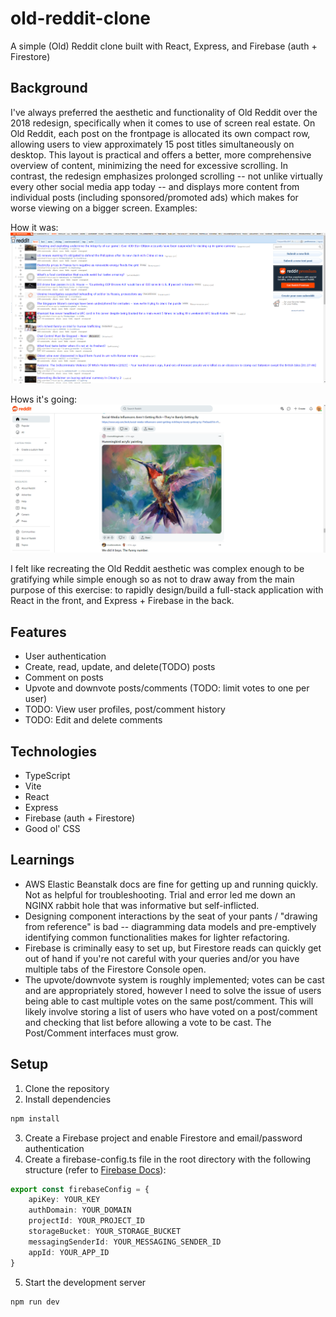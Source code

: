 # old-reddit-clone
A simple (Old) Reddit clone built with React, Express, and Firebase (auth + Firestore)

## Background
I've always preferred the aesthetic and functionality of Old Reddit over the 2018 redesign, specifically when it comes to use of screen real estate. On Old Reddit, each post on the frontpage is allocated its own compact row, allowing users to view approximately 15 post titles simultaneously on desktop. This layout is practical and offers a better, more comprehensive overview of content, minimizing the need for excessive scrolling. In contrast, the redesign emphasizes prolonged scrolling -- not unlike virtually every other social media app today -- and displays more content from individual posts (including sponsored/promoted ads) which makes for worse viewing on a bigger screen. Examples:

How it was:
![Glorious Old Reddit](./resources/image-2.png)

Hows it's going:
![New Reddit](./resources/image-1.png)

I felt like recreating the Old Reddit aesthetic was complex enough to be gratifying while simple enough so as not to draw away from the main purpose of this exercise: to rapidly design/build a full-stack application with React in the front, and Express + Firebase in the back.

## Features
* User authentication
* Create, read, update, and delete(TODO) posts
* Comment on posts
* Upvote and downvote posts/comments (TODO: limit votes to one per user)
* TODO: View user profiles, post/comment history
* TODO: Edit and delete comments

## Technologies
* TypeScript
* Vite
* React
* Express
* Firebase (auth + Firestore)
* Good ol' CSS

## Learnings
* AWS Elastic Beanstalk docs are fine for getting up and running quickly. Not as helpful for troubleshooting. Trial and error led me down an NGINX rabbit hole that was informative but self-inflicted.
* Designing component interactions by the seat of your pants / "drawing from reference" is bad -- diagramming data models and pre-emptively identifying common functionalities makes for lighter refactoring.
* Firebase is criminally easy to set up, but Firestore reads can quickly get out of hand if you're not careful with your queries and/or you have multiple tabs of the Firestore Console open.
* The upvote/downvote system is roughly implemented; votes can be cast and are appropriately stored, however I need to solve the issue of users being able to cast multiple votes on the same post/comment. This will likely involve storing a list of users who have voted on a post/comment and checking that list before allowing a vote to be cast. The Post/Comment interfaces must grow.

## Setup
1. Clone the repository
2. Install dependencies
```bash
npm install
```
3. Create a Firebase project and enable Firestore and email/password authentication
4. Create a firebase-config.ts file in the root directory with the following structure (refer to [Firebase Docs](https://firebase.google.com/docs/auth/web/start)):
```typescript
export const firebaseConfig = {
    apiKey: YOUR_KEY
    authDomain: YOUR_DOMAIN
    projectId: YOUR_PROJECT_ID
    storageBucket: YOUR_STORAGE_BUCKET
    messagingSenderId: YOUR_MESSAGING_SENDER_ID
    appId: YOUR_APP_ID
}
```

5. Start the development server
```bash
npm run dev
```

